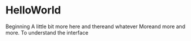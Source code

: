 # HelloWorld
Beginning
A little bit more here and thereand whatever
Moreand more and more. To understand the interface
